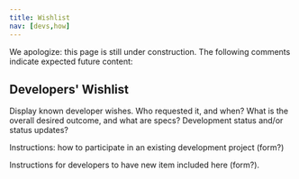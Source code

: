 ```yaml
---
title: Wishlist
nav: [devs,how]
---
```


We apologize: this page is still under construction. The following comments indicate expected future content:

## Developers' Wishlist ##

Display known developer wishes. Who requested it, and when? What is the overall desired outcome, and what are specs? Development status and/or status updates?

Instructions: how to participate in an existing development project (form?)

Instructions for developers to have new item included here (form?).
